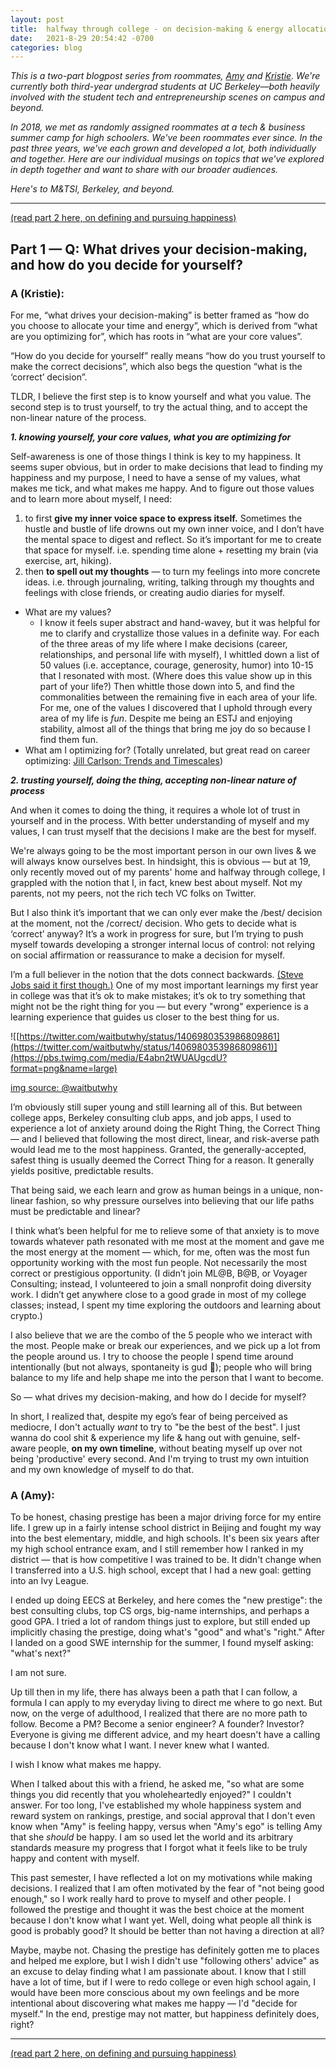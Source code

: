 ```yaml
---
layout: post
title:  halfway through college - on decision-making & energy allocation
date:   2021-8-29 20:54:42 -0700
categories: blog
---
```


*This is a two-part blogpost series from roommates, [Amy](http://twitter.com/AmyDeng_) and [Kristie](http://twitter.com/kristiehuang). We're currently both third-year undergrad students at UC Berkeley—both heavily involved with the student tech and entrepreneurship scenes on campus and beyond.*

*In 2018, we met as randomly assigned roommates at a tech & business summer camp for high schoolers. We've been roommates ever since. In the past three years, we've each grown and developed a lot, both individually and together. Here are our individual musings on topics that we've explored in depth together and want to share with our broader audiences.* 

*Here's to M&TSI, Berkeley, and beyond.*

---
[(read part 2 here, on defining and pursuing happiness)](http://kristiehuang.com/blog/2021/08/30/happiness.html)


## Part 1 — Q: What drives your decision-making, and how do you decide for yourself?

### A (Kristie):
For me, “what drives your decision-making” is better framed as “how do you choose to allocate your time and energy”, which is derived from “what are you optimizing for”, which has roots in “what are your core values”.

“How do you decide for yourself” really means “how do you trust yourself to make the correct decisions”, which also begs the question “what is the ‘correct’ decision”.

TLDR, I believe the first step is to know yourself and what you value. The second step is to trust yourself, to try the actual thing, and to accept the non-linear nature of the process.

***1. knowing yourself, your core values, what you are optimizing for***

Self-awareness is one of those things I think is key to my happiness. It seems super obvious, but in order to make decisions that lead to finding my happiness and my purpose, I need to have a sense of my values, what makes me tick, and what makes me happy.
And to figure out those values and to learn more about myself, I need:
1. to first **give my inner voice space to express itself.** Sometimes the hustle and bustle of life drowns out my own inner voice, and I don’t have the mental space to digest and reflect. So it’s important for me to create that space for myself. i.e. spending time alone + resetting my brain (via exercise, art, hiking).
2. then **to spell out my thoughts** — to turn my feelings into more concrete ideas. i.e. through journaling, writing, talking through my thoughts and feelings with close friends, or creating audio diaries for myself.

- What are my values?
    - I know it feels super abstract and hand-wavey, but it was helpful for me to clarify and crystallize those values in a definite way.
    For each of the three areas of my life where I make decisions (career, relationships, and personal life with myself), I whittled down a list of 50 values (i.e. acceptance, courage, generosity, humor) into 10-15 that I resonated with most. (Where does this value show up in this part of your life?) Then whittle those down into 5, and find the commonalities between the remaining five in each area of your life.
    For me, one of the values I discovered that I uphold through every area of my life is *fun*. Despite me being an ESTJ and enjoying stability, almost all of the things that bring me joy do so because I find them fun.
- What am I optimizing for? (Totally unrelated, but great read on career optimizing: [Jill Carlson: Trends and Timescales](https://medium.com/@jillcarlson/trends-and-timescales-a9b738be3e97))

***2. trusting yourself, doing the thing, accepting non-linear nature of process***

And when it comes to doing the thing, it requires a whole lot of trust in yourself and in the process. With better understanding of myself and my values, I can trust myself that the decisions I make are the best for myself.

We're always going to be the most important person in our own lives & we will always know ourselves best. In hindsight, this is obvious –– but at 19, only recently moved out of my parents' home and halfway through college, I grappled with the notion that I, in fact, knew best about myself. Not my parents, not my peers, not the rich tech VC folks on Twitter.

But I also think it’s important that we can only ever make the /best/ decision at the moment, not the /correct/ decision. Who gets to decide what is ‘correct’ anyway? It’s a work in progress for sure, but I’m trying to push myself towards developing a stronger internal locus of control: not relying on social affirmation or reassurance to make a decision for myself.

I’m a full believer in the notion that the dots connect backwards. [(Steve Jobs said it first though.)](https://www.goodreads.com/quotes/463176-you-can-t-connect-the-dots-looking-forward-you-can-only) One of my most important learnings my first year in college was that it’s ok to make mistakes; it’s ok to try something that might not be the right thing for you — but every "wrong" experience is a learning experience that guides us closer to the best thing for us. 

![[https://twitter.com/waitbutwhy/status/1406980353986809861](https://twitter.com/waitbutwhy/status/1406980353986809861)](https://pbs.twimg.com/media/E4abn2tWUAUgcdU?format=png&name=large)

[img source: @waitbutwhy](https://twitter.com/waitbutwhy/status/1406980353986809861)

I’m obviously still super young and still learning all of this. But between college apps, Berkeley consulting club apps, and job apps, I used to experience a lot of anxiety around doing the Right Thing, the Correct Thing — and I believed that following the most direct, linear, and risk-averse path would lead me to the most happiness. Granted, the generally-accepted, safest thing is usually deemed the Correct Thing for a reason. It generally yields positive, predictable results. 

That being said, we each learn and grow as human beings in a unique, non-linear fashion, so why pressure ourselves into believing that our life paths must be predictable and linear?

I think what’s been helpful for me to relieve some of that anxiety is to move towards whatever path resonated with me most at the moment and gave me the most energy at the moment — which, for me, often was the most fun opportunity working with the most fun people. Not necessarily the most correct or prestigious opportunity. (I didn’t join ML@B, B@B, or Voyager Consulting; instead, I volunteered to join a small nonprofit doing diversity work. I didn’t get anywhere close to a good grade in most of my college classes; instead, I spent my time exploring the outdoors and learning about crypto.) 

I also believe that we are the combo of the 5 people who we interact with the most. People make or break our experiences, and we pick up a lot from the people around us. I try to choose the people I spend time around intentionally (but not always, spontaneity is gud 🤠); people who will bring balance to my life and help shape me into the person that I want to become.

So — what drives my decision-making, and how do I decide for myself?

In short, I realized that, despite my ego’s fear of being perceived as mediocre, I don't actually *want* to try to "be the best of the best". I just wanna do cool shit & experience my life & hang out with genuine, self-aware people, **on my own timeline**, without beating myself up over not being 'productive' every second. And I'm trying to trust my own intuition and my own knowledge of myself to do that.


### A (Amy):
To be honest, chasing prestige has been a major driving force for my entire life. I grew up in a fairly intense school district in Beijing and fought my way into the best elementary, middle, and high schools. It's been six years after my high school entrance exam, and I still remember how I ranked in my district — that is how competitive I was trained to be. It didn't change when I transferred into a U.S. high school, except that I had a new goal: getting into an Ivy League. 

I ended up doing EECS at Berkeley, and here comes the "new prestige":  the best consulting clubs, top CS orgs, big-name internships, and perhaps a good GPA. I tried a lot of random things just to explore, but still ended up implicitly chasing the prestige, doing what's "good" and what's "right." After I landed on a good SWE internship for the summer, I found myself asking: "what's next?" 

I am not sure.

Up till then in my life, there has always been a path that I can follow, a formula I can apply to my everyday living to direct me where to go next. But now, on the verge of adulthood, I realized that there are no more path to follow. Become a PM? Become a senior engineer? A founder? Investor? Everyone is giving me different advice, and my heart doesn't have a calling because I don't know what I want. I never knew what I wanted.

I wish I know what makes me happy. 

When I talked about this with a friend, he asked me, "so what are some things you did recently that you wholeheartedly enjoyed?" I couldn't answer. For too long, I've established my whole happiness system and reward system on rankings, prestige, and social approval that I don't even know when "Amy" is feeling happy, versus when "Amy's ego" is telling Amy that she *should* be happy. I am so used let the world and its arbitrary standards measure my progress that I forgot what it feels like to be truly happy and content with myself.

This past semester, I have reflected a lot on my motivations while making decisions. I realized that I am often motivated by the fear of "not being good enough," so I work really hard to prove to myself and other people.  I followed the prestige and thought it was the best choice at the moment because I don't know what I want yet. Well, doing what people all think is good is probably good? It should be better than not having a direction at all?

Maybe, maybe not. Chasing the prestige has definitely gotten me to places and helped me explore, but I wish I didn't use "following others' advice" as an excuse to delay finding what I am passionate about. I know that I still have a lot of time, but if I were to redo college or even high school again, I would have been more conscious about my own feelings and be more intentional about discovering what makes me happy — I'd "decide for myself." In the end, prestige may not matter, but happiness definitely does, right?


---

[(read part 2 here, on defining and pursuing happiness)](http://kristiehuang.com/blog/2021/08/30/happiness.html)
